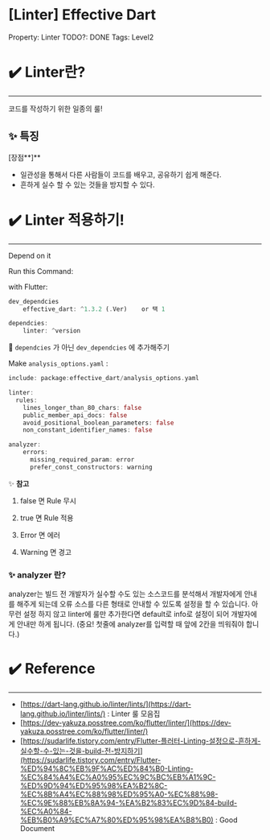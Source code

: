 # [Linter] Effective Dart

Property: Linter
TODO?: DONE
Tags: Level2

# ✔️ Linter란?

---

코드를 작성하기 위한 일종의 룰!

## ✨ 특징

[장점**]**

- 일관성을 통해서 다른 사람들이 코드를 배우고, 공유하기 쉽게 해준다.
- 흔하게 실수 할 수 있는 것들을 방지할 수 있다.

# ✔️ Linter 적용하기!

---

Depend on it

Run this Command:

with Flutter:

```dart
dev_dependcies
	effective_dart: ^1.3.2 (.Ver)    or 택 1

dependcies:
	linter: ^version
```

📌 `dependcies` 가 아닌 `dev_dependcies` 에 추가해주기

Make `analysis_options.yaml` :

```dart
include: package:effective_dart/analysis_options.yaml

linter:
  rules:
    lines_longer_than_80_chars: false
    public_member_api_docs: false
    avoid_positional_boolean_parameters: false
    non_constant_identifier_names: false

analyzer:
    errors:
      missing_required_param: error
      prefer_const_constructors: warning
```

✨ **참고**

1. false 면 Rule 무시
2. true 면 Rule 적용

3. Error 면 에러 
4. Warning 면 경고

### ✨ analyzer 란?

analyzer는 빌드 전 개발자가 실수할 수도 있는 소스코드를 분석해서 개발자에게 안내를 해주게 되는데 오류 소스를 다른 형태로 안내할 수 있도록 설정을 할 수 있습니다. 아무런 설정 하지 않고 linter에 룰만 추가한다면 default로 info로 설정이 되어 개발자에게 안내만 하게 됩니다.
(중요! 첫줄에 analyzer를 입력할 때 앞에 2칸을 띄워줘야 합니다.)

# ✔️ Reference

---

- [https://dart-lang.github.io/linter/lints/](https://dart-lang.github.io/linter/lints/) : Linter 룰 모음집
- [https://dev-yakuza.posstree.com/ko/flutter/linter/](https://dev-yakuza.posstree.com/ko/flutter/linter/)
- [https://sudarlife.tistory.com/entry/Flutter-플러터-Linting-설정으로-흔하게-실수할-수-있는-것을-build-전-방지하기](https://sudarlife.tistory.com/entry/Flutter-%ED%94%8C%EB%9F%AC%ED%84%B0-Linting-%EC%84%A4%EC%A0%95%EC%9C%BC%EB%A1%9C-%ED%9D%94%ED%95%98%EA%B2%8C-%EC%8B%A4%EC%88%98%ED%95%A0-%EC%88%98-%EC%9E%88%EB%8A%94-%EA%B2%83%EC%9D%84-build-%EC%A0%84-%EB%B0%A9%EC%A7%80%ED%95%98%EA%B8%B0) : Good Document